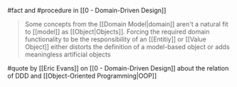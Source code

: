 #fact and #procedure in [[0 - Domain-Driven Design]]

> Some concepts from the [[Domain Model|domain]] aren't a natural fit to [[model]] as [[Object|Objects]]. Forcing the required domain functionality to be the responsibility of an [[Entitiy]] or [[Value Object]] either distorts the definition of a model-based object or adds meaningless artificial objects

#quote by [[Eric Evans]] on [[0 - Domain-Driven Design]] about the relation of DDD and [[Object-Oriented Programming|OOP]]
